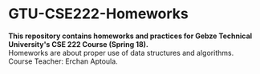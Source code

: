 # GTU-CSE222-Homeworks
**This repository contains homeworks and practices for Gebze Technical University's CSE 222 Course (Spring 18).**<br/>
Homeworks are about proper use of data structures and algorithms.<br/>
Course Teacher: Erchan Aptoula.<br/>
